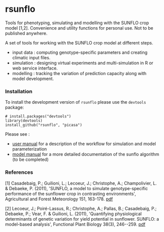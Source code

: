 # rsunflo
Tools for phenotyping, simulating and modelling with the SUNFLO crop model [1,2]. 
Convenience and utility functions for personal use. Not to be published anywhere.

A set of tools for working with the SUNFLO crop model at different steps. 
* input data : computing genotype-specific parameters and creating climatic input files.
* simulation : designing virtual experiments and multi-simulation in R or web service interface.
* modelling : tracking the variation of prediction capacity along with model development.

### Installation
To install the development version of `rsunflo` please use the `devtools` package:

    # install.packages("devtools")
    library(devtools)
    install_github("rsunflo", "picasa")

Please see :
* [user manual](inst/doc/workflow.md) for a description of the workflow for simulation and model parameterization
* [model manual](inst/doc/model.md) for a more detailed documentation of the sunflo algorithm (to be completed)

### References
[1] Casadebaig, P.; Guilioni, L.; Lecoeur, J.; Christophe, A.; Champolivier, L. & Debaeke, P. (2011), 'SUNFLO, a model to simulate genotype-specific performance of the sunflower crop in contrasting environments', Agricultural and Forest Meteorology 151, 163-178. [pdf](https://www.researchgate.net/publication/230758361_SUNFLO_a_model_to_simulate_genotype-specific_performance_of_the_sunflower_crop_in_contrasting_environments)

[2] Lecoeur, J.; Poiré-Lassus, R.; Christophe, A.; Pallas, B.; Casadebaig, P.; Debaeke, P.; Vear, F. & Guilioni, L. (2011), 'Quantifying physiological determinants of genetic variation for yield potential in sunflower. SUNFLO: a model-based analysis', Functional Plant Biology 38(3), 246--259. [pdf](https://www.researchgate.net/publication/216526215_Quantifying_physiological_determinants_of_genetic_variation_for_yield_potential_in_sunflower._SUNFLO_A_model-based_analysis)



